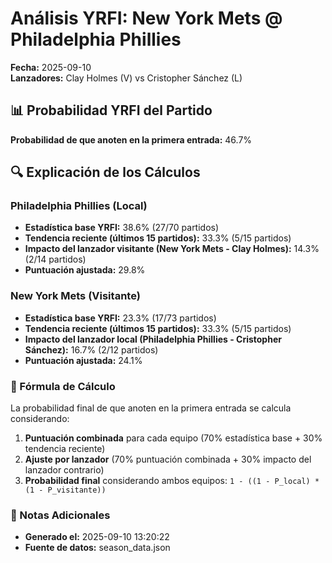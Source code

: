 # Análisis YRFI: New York Mets @ Philadelphia Phillies

**Fecha:** 2025-09-10  
**Lanzadores:** Clay Holmes (V) vs Cristopher Sánchez (L)

## 📊 Probabilidad YRFI del Partido

**Probabilidad de que anoten en la primera entrada:** 46.7%

## 🔍 Explicación de los Cálculos

### Philadelphia Phillies (Local)
- **Estadística base YRFI:** 38.6% (27/70 partidos)
- **Tendencia reciente (últimos 15 partidos):** 33.3% (5/15 partidos)
- **Impacto del lanzador visitante (New York Mets - Clay Holmes):** 14.3% (2/14 partidos)
- **Puntuación ajustada:** 29.8%

### New York Mets (Visitante)
- **Estadística base YRFI:** 23.3% (17/73 partidos)
- **Tendencia reciente (últimos 15 partidos):** 33.3% (5/15 partidos)
- **Impacto del lanzador local (Philadelphia Phillies - Cristopher Sánchez):** 16.7% (2/12 partidos)
- **Puntuación ajustada:** 24.1%

### 📝 Fórmula de Cálculo

La probabilidad final de que anoten en la primera entrada se calcula considerando:
1. **Puntuación combinada** para cada equipo (70% estadística base + 30% tendencia reciente)
2. **Ajuste por lanzador** (70% puntuación combinada + 30% impacto del lanzador contrario)
3. **Probabilidad final** considerando ambos equipos: `1 - ((1 - P_local) * (1 - P_visitante))`

### 📌 Notas Adicionales

- **Generado el:** 2025-09-10 13:20:22
- **Fuente de datos:** season_data.json
